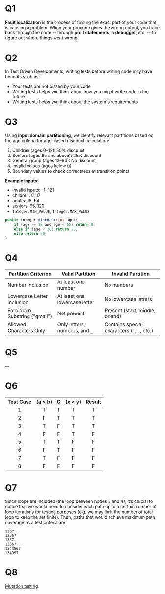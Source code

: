 ﻿# Q1
__Fault localization__ is the process of finding the exact part of your code that is causing a problem. When your program gives the wrong output, you trace back through the code -- through __print statements,__ a __debugger,__ etc. -- to figure out where things went wrong.
# Q2
In Test Driven Developments, writing tests before writing code may have benefits such as:
* Your tests are not biased by your code
* Writing tests helps you think about how you might write code in the future
* Writing tests helps you think about the system's requirements
# Q3
Using **input domain partitioning**, we identify relevant partitions based on the age criteria for age-based discount calculation:
1.  Children (ages 0–12): 50% discount
2.  Seniors (ages 65 and above): 25% discount
3.  General group (ages 13–64): No discount
4. Invalid values (ages below 0)
5.  Boundary values to check correctness at transition points

**Example inputs:**
* invalid inputs: -1, 121
* children: 0, 17
* adults: 18, 64
* seniors: 65, 120
* `Integer.MIN_VALUE`, `Integer.MAX_VALUE`
```java
public integer discount(int age){ 
	if (age >= 18 and age < 65) return 0;
	else if (age < 18) return 25;
	else return 50;
}
```
# Q4
|**Partition Criterion**|**Valid Partition**|**Invalid Partition**|
|--|--|--|
|Number Inclusion|At least one number|No numbers|
|Lowercase Letter Inclusion|At least one lowercase letter|No lowercase letters|
|Forbidden Substring ("gmail")|Not present|Present (start, middle, or end)|
|Allowed Characters Only|Only letters, numbers, and `_`|Contains special characters (`!`, `-`, etc.)|
# Q5
--
# Q6
| Test Case | (a > b) | G | (x < y) | Result |
|:-:|:-:|:-:|:-:|:-:|
|1| T | T   | T   | T   |
|2| F | T   | T   | T   |
|3| T | F   | T   | T   |
|4| F | F   | T   | F   |
|5| T | T   | F   | F   |
|6| F | T   | F   | F   |
|7| T | F   | F   | F   |
|8| F | F   | F   | F   |
# Q7
Since loops are included (the loop between nodes 3 and 4), it’s crucial to notice that we would need to consider each path up to a certain number of loop iterations for testing purposes (e.g. we may limit the number of total loop to keep the set finite).
Then, paths that would achieve maximum path coverage as a test criteria are:
```
1257
12567
1357
13567
1343567
134357
```
# Q8
[Mutation testing](https://www.techtarget.com/searchitoperations/definition/mutation-testing)